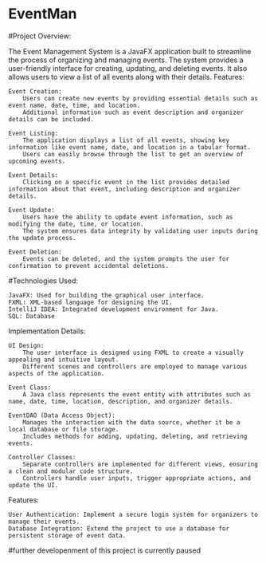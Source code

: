 # EventMan

#Project Overview:

The Event Management System is a JavaFX application built to streamline the process of organizing and managing events. The system provides a user-friendly interface for creating, updating, and deleting events. It also allows users to view a list of all events along with their details.
Features:

    Event Creation:
        Users can create new events by providing essential details such as event name, date, time, and location.
        Additional information such as event description and organizer details can be included.

    Event Listing:
        The application displays a list of all events, showing key information like event name, date, and location in a tabular format.
        Users can easily browse through the list to get an overview of upcoming events.

    Event Details:
        Clicking on a specific event in the list provides detailed information about that event, including description and organizer details.

    Event Update:
        Users have the ability to update event information, such as modifying the date, time, or location.
        The system ensures data integrity by validating user inputs during the update process.

    Event Deletion:
        Events can be deleted, and the system prompts the user for confirmation to prevent accidental deletions.

#Technologies Used:

    JavaFX: Used for building the graphical user interface.
    FXML: XML-based language for designing the UI.
    IntelliJ IDEA: Integrated development environment for Java.
    SQL: Database

Implementation Details:

    UI Design:
        The user interface is designed using FXML to create a visually appealing and intuitive layout.
        Different scenes and controllers are employed to manage various aspects of the application.

    Event Class:
        A Java class represents the event entity with attributes such as name, date, time, location, description, and organizer details.

    EventDAO (Data Access Object):
        Manages the interaction with the data source, whether it be a local database or file storage.
        Includes methods for adding, updating, deleting, and retrieving events.

    Controller Classes:
        Separate controllers are implemented for different views, ensuring a clean and modular code structure.
        Controllers handle user inputs, trigger appropriate actions, and update the UI.

Features:

    User Authentication: Implement a secure login system for organizers to manage their events.
    Database Integration: Extend the project to use a database for persistent storage of event data.

 #further developenment of this project is currently paused
